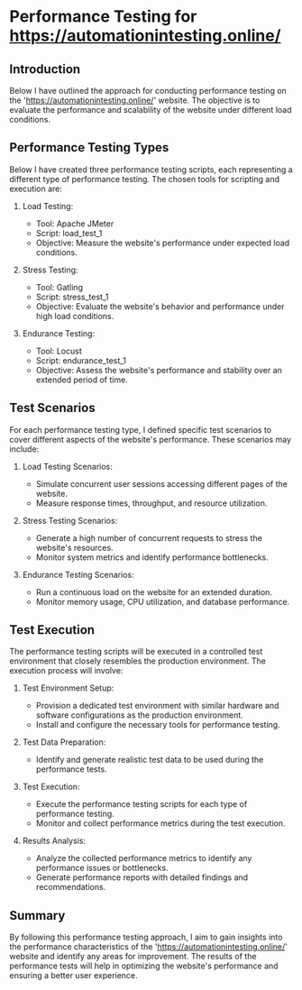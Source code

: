 # Performance Testing for https://automationintesting.online/

## Introduction
Below I have outlined the approach for conducting performance testing on the 'https://automationintesting.online/' website. The objective is to evaluate the performance and scalability of the website under different load conditions.

## Performance Testing Types
Below I have created three performance testing scripts, each representing a different type of performance testing. The chosen tools for scripting and execution are:

1. Load Testing:
   - Tool: Apache JMeter
   - Script: load_test_1
   - Objective: Measure the website's performance under expected load conditions.

2. Stress Testing:
   - Tool: Gatling
   - Script: stress_test_1
   - Objective: Evaluate the website's behavior and performance under high load conditions.

3. Endurance Testing:
   - Tool: Locust
   - Script: endurance_test_1
   - Objective: Assess the website's performance and stability over an extended period of time.

## Test Scenarios
For each performance testing type, I defined specific test scenarios to cover different aspects of the website's performance. These scenarios may include:

1. Load Testing Scenarios:
   - Simulate concurrent user sessions accessing different pages of the website.
   - Measure response times, throughput, and resource utilization.

2. Stress Testing Scenarios:
   - Generate a high number of concurrent requests to stress the website's resources.
   - Monitor system metrics and identify performance bottlenecks.

3. Endurance Testing Scenarios:
   - Run a continuous load on the website for an extended duration.
   - Monitor memory usage, CPU utilization, and database performance.

## Test Execution
The performance testing scripts will be executed in a controlled test environment that closely resembles the production environment. The execution process will involve:

1. Test Environment Setup:
   - Provision a dedicated test environment with similar hardware and software configurations as the production environment.
   - Install and configure the necessary tools for performance testing.

2. Test Data Preparation:
   - Identify and generate realistic test data to be used during the performance tests.

3. Test Execution:
   - Execute the performance testing scripts for each type of performance testing.
   - Monitor and collect performance metrics during the test execution.

4. Results Analysis:
   - Analyze the collected performance metrics to identify any performance issues or bottlenecks.
   - Generate performance reports with detailed findings and recommendations.

## Summary
By following this performance testing approach, I aim to gain insights into the performance characteristics of the 'https://automationintesting.online/' website and identify any areas for improvement. The results of the performance tests will help in optimizing the website's performance and ensuring a better user experience.

